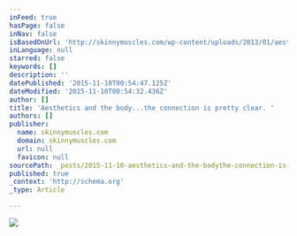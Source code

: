 ```yaml
---
inFeed: true
hasPage: false
inNav: false
isBasedOnUrl: 'http://skinnymuscles.com/wp-content/uploads/2013/01/aesthetics-and-body-image.jpg'
inLanguage: null
starred: false
keywords: []
description: ''
datePublished: '2015-11-10T00:54:47.125Z'
dateModified: '2015-11-10T00:54:32.436Z'
author: []
title: 'Aesthetics and the body...the connection is pretty clear. '
authors: []
publisher:
  name: skinnymuscles.com
  domain: skinnymuscles.com
  url: null
  favicon: null
sourcePath: _posts/2015-11-10-aesthetics-and-the-bodythe-connection-is-pretty-clear.md
published: true
_context: 'http://schema.org'
_type: Article

---
```

![](http://skinnymuscles.com/wp-content/uploads/2013/01/aesthetics-and-body-image.jpg)